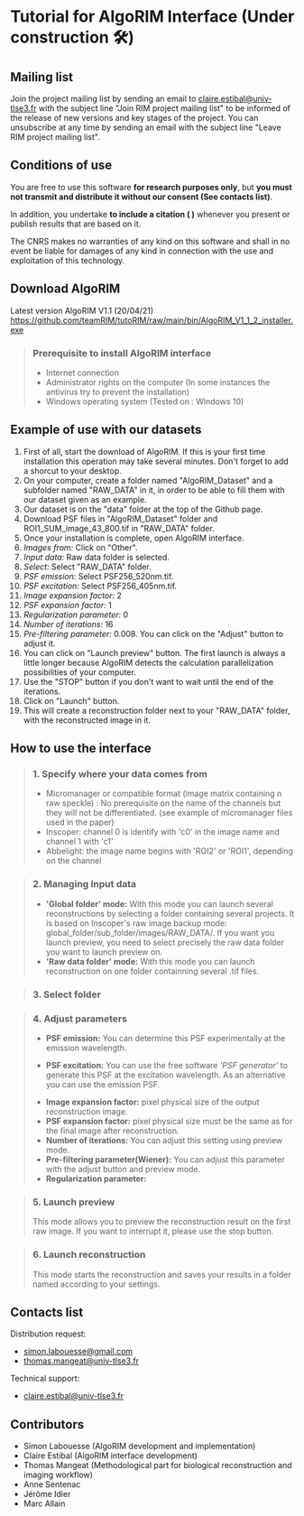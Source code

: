 <!-- ## Quick introduction of RIM microscopy

<!--(Le software ci-dessous est en lien avec le papier... DOI -->

# Tutorial for AlgoRIM Interface (Under construction 🛠️)

## Mailing list

Join the project mailing list by sending an email to claire.estibal@univ-tlse3.fr with the subject line "Join RIM project mailing list" to be informed of the release of new versions and key stages of the project. You can unsubscribe at any time by sending an email with the subject line "Leave RIM project mailing list".

## Conditions of use

You are free to use this software **for research purposes only**, but **you must not transmit and distribute it without our consent (See contacts list)**.  

In addition, you undertake **to include a citation (<!-- Mangeat et al., Super-resolved live-cell imaging using random illumination microscopy, Cell Reports Methods (2021),
https://doi.org/10.1016/j.crmeth.2021.100009 --> )** whenever you present or publish results that are based on it.   

The CNRS makes no warranties of any kind on this software and shall in no event be liable for damages of any kind in connection with the use and exploitation of this technology. 

## Download AlgoRIM

Latest version AlgoRIM V1.1 (20/04/21)  
https://github.com/teamRIM/tutoRIM/raw/main/bin/AlgoRIM_V1_1_2_installer.exe

> ### Prerequisite to install AlgoRIM interface
>
> * Internet connection
> * Administrator rights on the computer (In some instances the antivirus try to prevent the installation)
> * Windows operating system (Tested on : Windows 10)  

## Example of use with our datasets

1. First of all, start the download of AlgoRIM. If this is your first time installation this operation may take several minutes. Don't forget to add a shorcut to your desktop.   
2. On your computer, create a folder named "AlgoRIM_Dataset" and a subfolder named "RAW_DATA" in it,  in order to be able to fill them with our dataset given as an example. 
3. Our dataset is on the "data" folder at the top of the Github page.
4. Download PSF files in "AlgoRIM_Dataset" folder and ROI1_SUM_image_43_800.tif in "RAW_DATA" folder.
5. Once your installation is complete, open AlgoRIM interface.
6. *Images from:* Click on "Other".
7. *Input data:* Raw data folder is selected.
8. *Select:* Select "RAW_DATA" folder.
9. *PSF emission:* Select PSF256_520nm.tif.
10. *PSF excitation:* Select PSF256_405nm.tif.
11. *Image expansion factor:* 2
12. *PSF expansion factor:* 1
13. *Regularization parameter:* 0
14. *Number of iterations:* 16
15. *Pre-filtering parameter:* 0.008. You can click on the "Adjust" button to adjust it.
16. You can click on "Launch preview" button. The first launch is always a little longer because AlgoRIM detects the calculation parallelization possibilities of your computer.
17. Use the "STOP" button if you don't want to wait until the end of the iterations.
18. Click on "Launch" button.
19. This will create a reconstruction folder next to your "RAW_DATA" folder, with the reconstructed image in it.

## How to use the interface

> ### 1. Specify where your data comes from
> 
> * Micromanager or compatible format (image matrix containing n raw speckle) : No prerequisite on the name of the channels but they will not be differentiated. (see example of micromanager files used in the paper)
> * Inscoper: channel 0 is identify with 'c0' in the image name and channel 1 with 'c1'
> * Abbelight: the image name begins with 'ROI2' or 'ROI1', depending on the channel
> 

> ### 2. Managing Input data
> * **'Global folder' mode:** With this mode you can launch several reconstructions by selecting a folder containing several projects. It is based on Inscoper's raw image backup mode: global_folder/sub_folder/images/RAW_DATA/. If you want you launch preview, you need to select precisely the raw data folder you want to launch preview on.
> * **'Raw data folder' mode:** With this mode you can launch reconstruction on one folder containning several .tif files.  
<!---
> * **'Only 1 file (Stream)' mode:**  With this mode you can launch reconstruction on one .tif file. You can set the number of raw images per reconstructed image ('Speckles per sequence'). These sequences can be overlaped to improve time resolution and denoising.--->   

> ### 3. Select folder<!--/file-->

> ### 4. Adjust <!--optical--> parameters <!--from your microscope-->
> * **PSF emission:** You can determine this PSF experimentally at the emission wavelength.  
> <!--How to inject the good emission experimental PSF ? link psf extractor.-->
> 
> * **PSF excitation:** You can use the free software *'PSF generator'* to generate this PSF at the excitation wavelength. As an alternative you can use the emission PSF.
> <!--How to inject the good PSF from simulation ? link psf generator -->
> 
> * **Image expansion factor:** pixel physical size of the output reconstruction image.  
> * **PSF expansion factor:** pixel physical size must be the same as for the final image after reconstruction.  
> * **Number of iterations:** You can adjust this setting using preview mode.  
> * **Pre-filtering parameter(Wiener):**  You can adjust this parameter with the adjust button and preview mode.
> * **Regularization parameter:**  

> ### 5. Launch preview
> This mode allows you to preview the reconstruction result on the first raw image. If you want to interrupt it, please use the stop button.  

> ### 6. Launch reconstruction
> This mode starts the reconstruction and saves your results in a folder named according to your settings.  


## Contacts list

Distribution request:
* simon.labouesse@gmail.com
* thomas.mangeat@univ-tlse3.fr

Technical support:
* claire.estibal@univ-tlse3.fr

## Contributors

* Simon Labouesse (AlgoRIM development and implementation)
* Claire Estibal  (AlgoRIM interface development)
* Thomas Mangeat  (Methodological part for biological reconstruction and imaging workflow)
* Anne Sentenac   
* Jérôme Idier    
* Marc Allain

